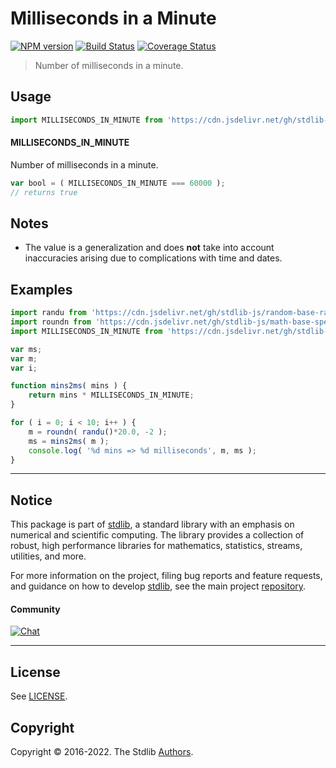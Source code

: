 <!--

@license Apache-2.0

Copyright (c) 2018 The Stdlib Authors.

Licensed under the Apache License, Version 2.0 (the "License");
you may not use this file except in compliance with the License.
You may obtain a copy of the License at

   http://www.apache.org/licenses/LICENSE-2.0

Unless required by applicable law or agreed to in writing, software
distributed under the License is distributed on an "AS IS" BASIS,
WITHOUT WARRANTIES OR CONDITIONS OF ANY KIND, either express or implied.
See the License for the specific language governing permissions and
limitations under the License.

-->

# Milliseconds in a Minute

[![NPM version][npm-image]][npm-url] [![Build Status][test-image]][test-url] [![Coverage Status][coverage-image]][coverage-url] <!-- [![dependencies][dependencies-image]][dependencies-url] -->

> Number of milliseconds in a minute.



<section class="usage">

## Usage

```javascript
import MILLISECONDS_IN_MINUTE from 'https://cdn.jsdelivr.net/gh/stdlib-js/constants-time-milliseconds-in-minute@v0.0.8-deno/mod.js';
```

#### MILLISECONDS_IN_MINUTE

Number of milliseconds in a minute.

```javascript
var bool = ( MILLISECONDS_IN_MINUTE === 60000 );
// returns true
```

</section>

<!-- /.usage -->

<section class="notes">

## Notes

-   The value is a generalization and does **not** take into account inaccuracies arising due to complications with time and dates. 

</section>

<!-- /.notes -->

<section class="examples">

## Examples

<!-- eslint no-undef: "error" -->

```javascript
import randu from 'https://cdn.jsdelivr.net/gh/stdlib-js/random-base-randu@deno/mod.js';
import roundn from 'https://cdn.jsdelivr.net/gh/stdlib-js/math-base-special-roundn@deno/mod.js';
import MILLISECONDS_IN_MINUTE from 'https://cdn.jsdelivr.net/gh/stdlib-js/constants-time-milliseconds-in-minute@v0.0.8-deno/mod.js';

var ms;
var m;
var i;

function mins2ms( mins ) {
    return mins * MILLISECONDS_IN_MINUTE;
}

for ( i = 0; i < 10; i++ ) {
    m = roundn( randu()*20.0, -2 );
    ms = mins2ms( m );
    console.log( '%d mins => %d milliseconds', m, ms );
}
```

</section>

<!-- /.examples -->

<!-- Section for related `stdlib` packages. Do not manually edit this section, as it is automatically populated. -->

<section class="related">

</section>

<!-- /.related -->

<!-- Section for all links. Make sure to keep an empty line after the `section` element and another before the `/section` close. -->


<section class="main-repo" >

* * *

## Notice

This package is part of [stdlib][stdlib], a standard library with an emphasis on numerical and scientific computing. The library provides a collection of robust, high performance libraries for mathematics, statistics, streams, utilities, and more.

For more information on the project, filing bug reports and feature requests, and guidance on how to develop [stdlib][stdlib], see the main project [repository][stdlib].

#### Community

[![Chat][chat-image]][chat-url]

---

## License

See [LICENSE][stdlib-license].


## Copyright

Copyright &copy; 2016-2022. The Stdlib [Authors][stdlib-authors].

</section>

<!-- /.stdlib -->

<!-- Section for all links. Make sure to keep an empty line after the `section` element and another before the `/section` close. -->

<section class="links">

[npm-image]: http://img.shields.io/npm/v/@stdlib/constants-time-milliseconds-in-minute.svg
[npm-url]: https://npmjs.org/package/@stdlib/constants-time-milliseconds-in-minute

[test-image]: https://github.com/stdlib-js/constants-time-milliseconds-in-minute/actions/workflows/test.yml/badge.svg?branch=v0.0.8
[test-url]: https://github.com/stdlib-js/constants-time-milliseconds-in-minute/actions/workflows/test.yml?query=branch:v0.0.8

[coverage-image]: https://img.shields.io/codecov/c/github/stdlib-js/constants-time-milliseconds-in-minute/main.svg
[coverage-url]: https://codecov.io/github/stdlib-js/constants-time-milliseconds-in-minute?branch=main

<!--

[dependencies-image]: https://img.shields.io/david/stdlib-js/constants-time-milliseconds-in-minute.svg
[dependencies-url]: https://david-dm.org/stdlib-js/constants-time-milliseconds-in-minute/main

-->

[chat-image]: https://img.shields.io/gitter/room/stdlib-js/stdlib.svg
[chat-url]: https://gitter.im/stdlib-js/stdlib/

[stdlib]: https://github.com/stdlib-js/stdlib

[stdlib-authors]: https://github.com/stdlib-js/stdlib/graphs/contributors

[umd]: https://github.com/umdjs/umd
[es-module]: https://developer.mozilla.org/en-US/docs/Web/JavaScript/Guide/Modules

[deno-url]: https://github.com/stdlib-js/constants-time-milliseconds-in-minute/tree/deno
[umd-url]: https://github.com/stdlib-js/constants-time-milliseconds-in-minute/tree/umd
[esm-url]: https://github.com/stdlib-js/constants-time-milliseconds-in-minute/tree/esm
[branches-url]: https://github.com/stdlib-js/constants-time-milliseconds-in-minute/blob/main/branches.md

[stdlib-license]: https://raw.githubusercontent.com/stdlib-js/constants-time-milliseconds-in-minute/main/LICENSE

</section>

<!-- /.links -->

